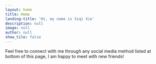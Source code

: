 ```yaml
---
layout: home
title: Home
landing-title: 'Hi, my name is Siqi Xie'
description: null
image: null
author: null
show_tile: false
---
```


Feel free to connect with me through any social media method listed at bottom of this page, I am happy to meet with new friends!
